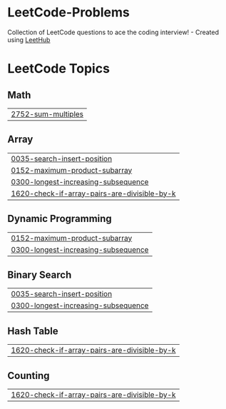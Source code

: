 # LeetCode-Problems
Collection of LeetCode questions to ace the coding interview! - Created using [LeetHub](https://github.com/QasimWani/LeetHub)

<!---LeetCode Topics Start-->
# LeetCode Topics
## Math
|  |
| ------- |
| [2752-sum-multiples](https://github.com/Sivasubramani-velusamy/LeetCode-Problems/tree/master/2752-sum-multiples) |
## Array
|  |
| ------- |
| [0035-search-insert-position](https://github.com/Sivasubramani-velusamy/LeetCode-Problems/tree/master/0035-search-insert-position) |
| [0152-maximum-product-subarray](https://github.com/Sivasubramani-velusamy/LeetCode-Problems/tree/master/0152-maximum-product-subarray) |
| [0300-longest-increasing-subsequence](https://github.com/Sivasubramani-velusamy/LeetCode-Problems/tree/master/0300-longest-increasing-subsequence) |
| [1620-check-if-array-pairs-are-divisible-by-k](https://github.com/Sivasubramani-velusamy/LeetCode-Problems/tree/master/1620-check-if-array-pairs-are-divisible-by-k) |
## Dynamic Programming
|  |
| ------- |
| [0152-maximum-product-subarray](https://github.com/Sivasubramani-velusamy/LeetCode-Problems/tree/master/0152-maximum-product-subarray) |
| [0300-longest-increasing-subsequence](https://github.com/Sivasubramani-velusamy/LeetCode-Problems/tree/master/0300-longest-increasing-subsequence) |
## Binary Search
|  |
| ------- |
| [0035-search-insert-position](https://github.com/Sivasubramani-velusamy/LeetCode-Problems/tree/master/0035-search-insert-position) |
| [0300-longest-increasing-subsequence](https://github.com/Sivasubramani-velusamy/LeetCode-Problems/tree/master/0300-longest-increasing-subsequence) |
## Hash Table
|  |
| ------- |
| [1620-check-if-array-pairs-are-divisible-by-k](https://github.com/Sivasubramani-velusamy/LeetCode-Problems/tree/master/1620-check-if-array-pairs-are-divisible-by-k) |
## Counting
|  |
| ------- |
| [1620-check-if-array-pairs-are-divisible-by-k](https://github.com/Sivasubramani-velusamy/LeetCode-Problems/tree/master/1620-check-if-array-pairs-are-divisible-by-k) |
<!---LeetCode Topics End-->